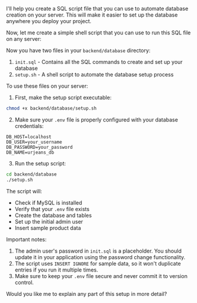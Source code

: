 I'll help you create a SQL script file that you can use to automate database creation on your server. This will make it easier to set up the database anywhere you deploy your project.

Now, let me create a simple shell script that you can use to run this SQL file on any server:

Now you have two files in your `backend/database` directory:
1. `init.sql` - Contains all the SQL commands to create and set up your database
2. `setup.sh` - A shell script to automate the database setup process

To use these files on your server:

1. First, make the setup script executable:
```bash
chmod +x backend/database/setup.sh
```

2. Make sure your `.env` file is properly configured with your database credentials:
```env
DB_HOST=localhost
DB_USER=your_username
DB_PASSWORD=your_password
DB_NAME=urjeans_db
```

3. Run the setup script:
```bash
cd backend/database
./setup.sh
```

The script will:
- Check if MySQL is installed
- Verify that your `.env` file exists
- Create the database and tables
- Set up the initial admin user
- Insert sample product data

Important notes:
1. The admin user's password in `init.sql` is a placeholder. You should update it in your application using the password change functionality.
2. The script uses `INSERT IGNORE` for sample data, so it won't duplicate entries if you run it multiple times.
3. Make sure to keep your `.env` file secure and never commit it to version control.

Would you like me to explain any part of this setup in more detail?